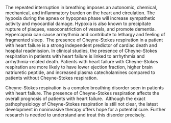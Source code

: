 The repeated interruption in breathing imposes an autonomic, chemical, mechanical, and inflammatory burden on the heart and circulation. The hypoxia during the apnea or hypopnea phase will increase sympathetic activity and myocardial damage. Hypoxia is also known to precipitate rupture of plaques, vasoconstriction of vessels, and promote dementia. Hypercapnia can cause arrhythmia and contribute to lethargy and feeling of fragmented sleep.  The presence of Cheyne-Stokes respiration in a patient with heart failure is a strong independent predictor of cardiac death and hospital readmission. In clinical studies, the presence of Cheyne-Stokes respiration in patients with heart failure is linked to arrhythmia and arrhythmia-related death. Patients with heart failure with Cheyne-Stokes respiration are more likely to have lower ejection fraction, higher brain natriuretic peptide, and increased plasma catecholamines compared to patients without Cheyne-Stokes respiration.

Cheyne-Stokes respiration is a complex breathing disorder seen in patients with heart failure. The presence of Cheyne-Stokes respiration affects the overall prognosis of patients with heart failure.  Although the exact pathophysiology of Cheyne-Stokes respiration is still not clear, the latest development in noninvasive therapy offers hope for a potential cure. Further research is needed to understand and treat this disorder precisely.